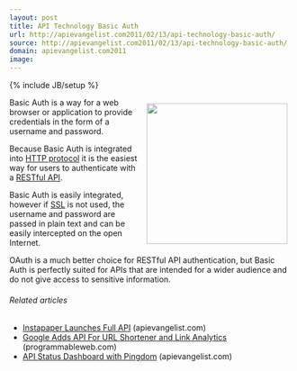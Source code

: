 ```yaml
---
layout: post
title: API Technology Basic Auth
url: http://apievangelist.com2011/02/13/api-technology-basic-auth/
source: http://apievangelist.com2011/02/13/api-technology-basic-auth/
domain: apievangelist.com2011
image: 
---
```

{% include JB/setup %}
<img style="padding: 10px;" src="http://kinlane-productions.s3.amazonaws.com/basic-auth.png" alt="" width="250" align="right" />Basic Auth is a way for a web browser or application to provide credentials in the form of a username and password.<p></p>
Because Basic Auth is integrated into <a class="zem_slink" title="Hypertext Transfer Protocol" rel="wikipedia" href="http://en.wikipedia.org/wiki/Hypertext_Transfer_Protocol">HTTP protocol</a> it is the easiest way for users to authenticate with a <a class="zem_slink" title="Representational State Transfer" rel="wikipedia" href="http://en.wikipedia.org/wiki/Representational_State_Transfer">RESTful API</a>.<p></p>
Basic Auth is easily integrated, however if <a class="zem_slink" title="Transport Layer Security" rel="wikipedia" href="http://en.wikipedia.org/wiki/Transport_Layer_Security">SSL</a> is not used, the username and password are passed in plain text and can be easily intercepted on the open Internet.<p></p>
OAuth is a much better choice for RESTful API authentication, but Basic Auth is perfectly suited for APIs that are intended for a wider audience and do not give access to sensitive information.
<h6 class="zemanta-related-title" style="font-size: 1em;">Related articles</h6>
<ul class="zemanta-article-ul">
	<li class="zemanta-article-ul-li"><a href="http://blog.apievangelist.com/2011/02/10/instapaper-launches-full-api/">Instapaper Launches Full API</a> (apievangelist.com)</li>
	<li class="zemanta-article-ul-li"><a href="http://blog.programmableweb.com/2011/01/11/google-adds-api-for-url-shortener-and-link-analytics/">Google Adds API For URL Shortener and Link Analytics</a> (programmableweb.com)</li>
	<li class="zemanta-article-ul-li"><a href="http://blog.apievangelist.com/2011/02/12/api-status-dashboard-with-pingdom/">API Status Dashboard with Pingdom</a> (apievangelist.com)</li>
</ul>

